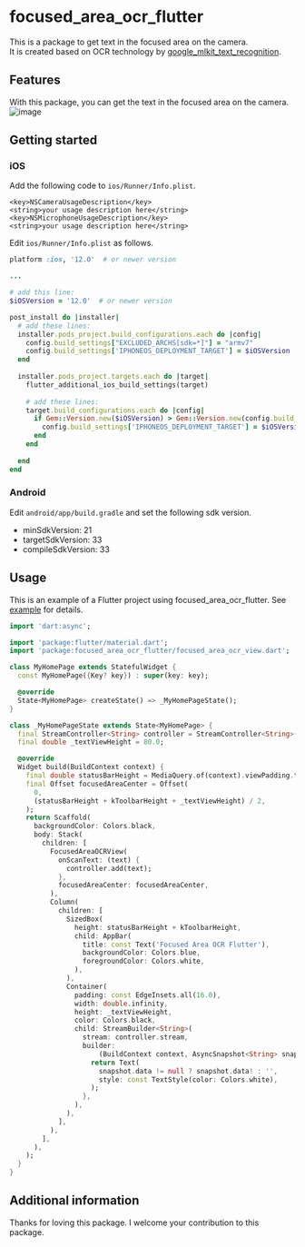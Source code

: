 <!--
This README describes the package. If you publish this package to pub.dev,
this README's contents appear on the landing page for your package.

For information about how to write a good package README, see the guide for
[writing package pages](https://dart.dev/guides/libraries/writing-package-pages).

For general information about developing packages, see the Dart guide for
[creating packages](https://dart.dev/guides/libraries/create-library-packages)
and the Flutter guide for
[developing packages and plugins](https://flutter.dev/developing-packages).
-->

# focused_area_ocr_flutter

This is a package to get text in the focused area on the camera.<br>
It is created based on OCR technology by [google_mlkit_text_recognition](https://pub.dev/packages/google_mlkit_text_recognition).

## Features
With this package, you can get the text in the focused area on the camera.<br>
![image](https://github.com/KobayashiYoh/focused_area_ocr_flutter/assets/82624334/3c691e63-1ee7-43b2-bb50-775e47c62a64)


## Getting started

### iOS
Add the following code to `ios/Runner/Info.plist`.
```
<key>NSCameraUsageDescription</key>
<string>your usage description here</string>
<key>NSMicrophoneUsageDescription</key>
<string>your usage description here</string>
```

Edit `ios/Runner/Info.plist` as follows.
```ruby
platform :ios, '12.0'  # or newer version

...

# add this line:
$iOSVersion = '12.0'  # or newer version

post_install do |installer|
  # add these lines:
  installer.pods_project.build_configurations.each do |config|
    config.build_settings["EXCLUDED_ARCHS[sdk=*]"] = "armv7"
    config.build_settings['IPHONEOS_DEPLOYMENT_TARGET'] = $iOSVersion
  end
  
  installer.pods_project.targets.each do |target|
    flutter_additional_ios_build_settings(target)
    
    # add these lines:
    target.build_configurations.each do |config|
      if Gem::Version.new($iOSVersion) > Gem::Version.new(config.build_settings['IPHONEOS_DEPLOYMENT_TARGET'])
        config.build_settings['IPHONEOS_DEPLOYMENT_TARGET'] = $iOSVersion
      end
    end
    
  end
end
```

### Android
Edit `android/app/build.gradle` and set the following sdk version.
- minSdkVersion: 21
- targetSdkVersion: 33
- compileSdkVersion: 33

## Usage
This is an example of a Flutter project using focused_area_ocr_flutter.
See [example](https://github.com/shinonome-inc/focused_area_ocr_flutter/tree/develop/example) for details.

```dart
import 'dart:async';

import 'package:flutter/material.dart';
import 'package:focused_area_ocr_flutter/focused_area_ocr_view.dart';

class MyHomePage extends StatefulWidget {
  const MyHomePage({Key? key}) : super(key: key);

  @override
  State<MyHomePage> createState() => _MyHomePageState();
}

class _MyHomePageState extends State<MyHomePage> {
  final StreamController<String> controller = StreamController<String>();
  final double _textViewHeight = 80.0;

  @override
  Widget build(BuildContext context) {
    final double statusBarHeight = MediaQuery.of(context).viewPadding.top;
    final Offset focusedAreaCenter = Offset(
      0,
      (statusBarHeight + kToolbarHeight + _textViewHeight) / 2,
    );
    return Scaffold(
      backgroundColor: Colors.black,
      body: Stack(
        children: [
          FocusedAreaOCRView(
            onScanText: (text) {
              controller.add(text);
            },
            focusedAreaCenter: focusedAreaCenter,
          ),
          Column(
            children: [
              SizedBox(
                height: statusBarHeight + kToolbarHeight,
                child: AppBar(
                  title: const Text('Focused Area OCR Flutter'),
                  backgroundColor: Colors.blue,
                  foregroundColor: Colors.white,
                ),
              ),
              Container(
                padding: const EdgeInsets.all(16.0),
                width: double.infinity,
                height: _textViewHeight,
                color: Colors.black,
                child: StreamBuilder<String>(
                  stream: controller.stream,
                  builder:
                      (BuildContext context, AsyncSnapshot<String> snapshot) {
                    return Text(
                      snapshot.data != null ? snapshot.data! : '',
                      style: const TextStyle(color: Colors.white),
                    );
                  },
                ),
              ),
            ],
          ),
        ],
      ),
    );
  }
}
```

## Additional information
Thanks for loving this package.
I welcome your contribution to this package.
